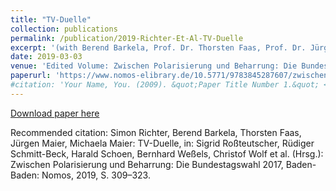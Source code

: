 ```yaml
---
title: "TV-Duelle"
collection: publications
permalink: /publication/2019-Richter-Et-Al-TV-Duelle
excerpt: '(with Berend Barkela, Prof. Dr. Thorsten Faas, Prof. Dr. Jürgen Maier & Prof. Dr. Michaela Maier) Chapter in an edited Volume on the televised debates during the 2017 election campaign with experimental evidence on its perception by voters.'
date: 2019-03-03
venue: 'Edited Volume: Zwischen Polarisierung und Beharrung: Die Bundestagswahl 2017'
paperurl: 'https://www.nomos-elibrary.de/10.5771/9783845287607/zwischen-polarisierung-und-beharrung-die-bundestagswahl-2017'
#citation: 'Your Name, You. (2009). &quot;Paper Title Number 1.&quot; <i>Journal 1</i>. 1(1).'
---
```

[Download paper here](https://www.nomos-elibrary.de/10.5771/9783845287607/zwischen-polarisierung-und-beharrung-die-bundestagswahl-2017)

Recommended citation: Simon Richter, Berend Barkela, Thorsten Faas, Jürgen Maier, Michaela Maier: TV-Duelle, in: Sigrid Roßteutscher, Rüdiger Schmitt-Beck, Harald Schoen, Bernhard Weßels, Christof Wolf et al. (Hrsg.): Zwischen Polarisierung und Beharrung: Die Bundestagswahl 2017, Baden-Baden: Nomos, 2019, S. 309–323.
